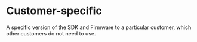 # Customer-specific
A specific version of the SDK and Firmware to a particular customer, which other customers do not need to use.
